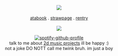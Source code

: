 <div align="center">
  <a href="https://youtu.be/vSrOWujV6Ws?si=2NsffOe5xiRm8-Vn"><img src="https://files.catbox.moe/0lobbl.png"></a><br></br><a href="https://daleon.atabook.org">atabook</a> . <a href="https://yoiyaminiainori.straw.page/">strawpage</a> . <a href="https://rentry.co/dallydaleon">rentry</a>
<br></br><img src="https://komarev.com/ghpvc/?username=dallydaleon&label=CATHYS+CLEARED&color=ff0000&base=1000000&style=plastic">

[![spotify-github-profile](https://spotify-github-profile.kittinanx.com/api/view?uid=it2ib0xsv0lcpad20hktrepj9&cover_image=true&theme=novatorem&show_offline=false&background_color=121212&interchange=false&bar_color=53b14f&bar_color_cover=false)](https://youtu.be/xHa6a3FtPJg?si=Yg89uBRatoaSeaUi)
<br>talk to me about <a href="https://2d-music-projects-multimedia.fandom.com/wiki/2D_Music_Projects_%26_Multimedia_Wiki">2d music projects</a> ill be happy :)<br>not a joke DO NOTT call me twink bruh. im just a boy
